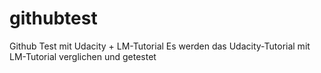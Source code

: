 # githubtest
Github Test mit Udacity + LM-Tutorial
Es werden das Udacity-Tutorial mit LM-Tutorial verglichen und getestet
